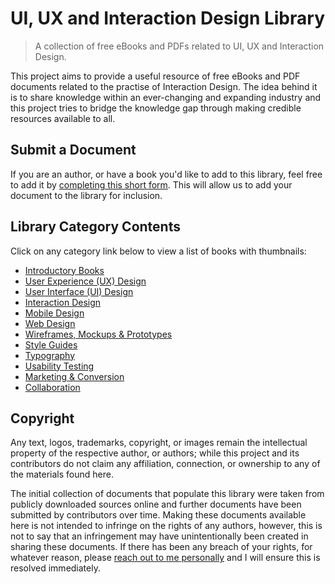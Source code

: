 # UI, UX and Interaction Design Library

> A collection of free eBooks and PDFs related to UI, UX and Interaction Design.

This project aims to provide a useful resource of free eBooks and PDF documents related to the practise of Interaction
Design. The idea behind it is to share knowledge within an ever-changing and expanding industry and this project tries
to bridge the knowledge gap through making credible resources available to all.

## Submit a Document

If you are an author, or have a book you'd like to add to this library, feel free to add it by 
[completing this short form][submit]. This will allow us to add your document to the library for inclusion.

## Library Category Contents

Click on any category link below to view a list of books with thumbnails:

- [Introductory Books][introductory]
- [User Experience (UX) Design][ux]
- [User Interface (UI) Design][ui]
- [Interaction Design][ixd]
- [Mobile Design][mobile]
- [Web Design][web]
- [Wireframes, Mockups & Prototypes][wireframes]
- [Style Guides][style]
- [Typography][typography]
- [Usability Testing][usability]
- [Marketing & Conversion][marketing]
- [Collaboration][collaboration]

## Copyright

Any text, logos, trademarks, copyright, or images remain the intellectual property of the respective author, or authors; 
while this project and its contributors do not claim any affiliation, connection, or ownership to any of the materials 
found here.

The initial collection of documents that populate this library were taken from publicly downloaded sources online and 
further documents have been submitted by contributors over time. Making these documents available here is not intended 
to infringe on the rights of any authors, however, this is not to say that an infringement may have unintentionally 
been created in sharing these documents. If there has been any breach of your rights, for whatever reason, please
[reach out to me personally][email] and I will ensure this is resolved immediately.


[//]: # (Because managing links in a document can be cumbersome, we've included references below for all of them.)

[submit]: https://github.com/justinhartman/ui-ux-design-library/issues/new?assignees=justinhartman&labels=new%2Cdocument&template=submit_document.yml&title=%5BNew+Submission%5D%3A+
[email]: mailto:zb7qb0i3@anonaddy.me?subject=GitHub%20Document%20Library
[collaboration]: ./Collaboration/README.md "Click here for Collaboration books"
[ixd]: ./Interaction%20Design/README.md "Click here for Interaction Design books"
[introductory]: ./Introductory%20Books/README.md "Click here for Introductory books"
[marketing]: ./Marketing%20&%20Conversion/README.md "Click here for Marketing & Conversion books"
[mobile]: ./Mobile%20Design/README.md "Click here for Mobile Design books"
[style]: ./Style%20Guides/README.md "Click here for Style Guides books"
[typography]: ./Typography/README.md "Click here for Typography books"
[usability]: ./Usability%20Testing/README.md "Click here for Usability Testing books"
[ux]: ./User%20Experience/README.md "Click here for UX books"
[ui]: ./User%20Interface/README.md "Click here for UI books"
[web]: ./Web%20Design/README.md "Click here for Web Design books"
[wireframes]: ./Wireframes,%20Mockups,%20Prototypes/README.md "Click here for Wireframe, Mockups & Prototypes books"
